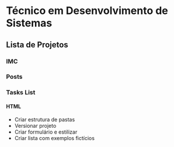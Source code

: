 # Técnico em Desenvolvimento de Sistemas

## Lista de Projetos

### IMC

### Posts

### Tasks List

#### HTML

- Criar estrutura de pastas
- Versionar projeto
- Criar formulário e estilizar
- Criar lista com exemplos fictícios
